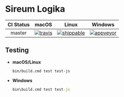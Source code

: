 # Sireum Logika

| CI Status | macOS | Linux | Windows |
| :----: | :---: | :---: | :---: |
| master | [![travis](https://travis-ci.org/sireum/logika.svg?branch=master)](https://travis-ci.org/sireum/logika) | [![shippable](https://api.shippable.com/projects/5c7d543bb2f57f060002c7c2/badge?branch=master)](https://app.shippable.com/github/sireum/logika/dashboard) | [![appveyor](https://ci.appveyor.com/api/projects/status/u36qw4201rkmhpru?svg=true)](https://ci.appveyor.com/project/robby-phd/logika) |


## Testing

* **macOS/Linux**

  ```bash
  bin/build.cmd test test-js
  ```
  
* **Windows**

  ```cmd
  bin\build.cmd test test-js
  ```
